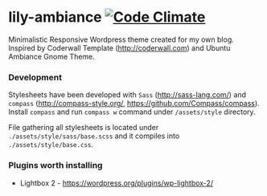 # lily-ambiance [![Code Climate](https://codeclimate.com/github/ilu2112/lily-ambiance/badges/gpa.svg)](https://codeclimate.com/github/ilu2112/lily-ambiance)

Minimalistic Responsive Wordpress theme created for my own blog. Inspired by Coderwall Template (http://coderwall.com) and Ubuntu Ambiance Gnome Theme.

### Development

Stylesheets have been developed with `Sass` (http://sass-lang.com/) and `compass` (http://compass-style.org/, https://github.com/Compass/compass). Install `compass` and run `compass w` command under `/assets/style` directory.

File gathering all stylesheets is located under `./assets/style/sass/base.scss` and it compiles into `./assets/style/base.css`.


### Plugins worth installing
* Lightbox 2 - https://wordpress.org/plugins/wp-lightbox-2/

